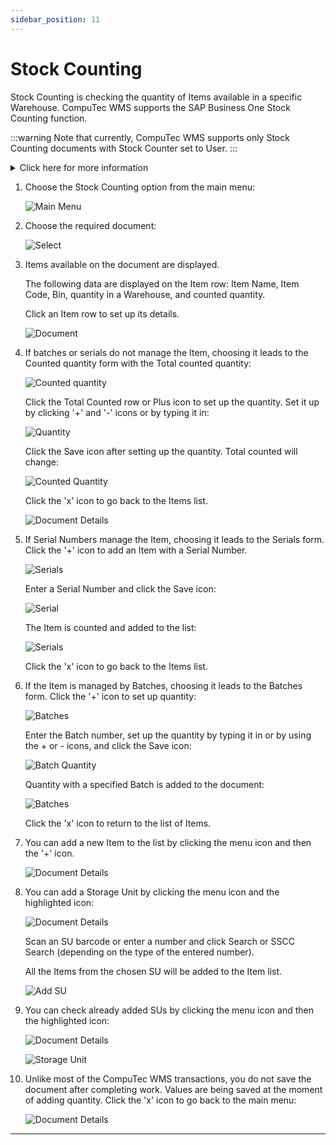```yaml
---
sidebar_position: 11
---
```


# Stock Counting

Stock Counting is checking the quantity of Items available in a specific Warehouse. CompuTec WMS supports the SAP Business One Stock Counting function.

:::warning
    Note that currently, CompuTec WMS supports only Stock Counting documents with Stock Counter set to User.
:::
<details>
<summary>Click here for more information</summary>
<div>
:::info Path
SAP Business One: Stock Management > Stock Transactions > Stock Counting Transactions > Stock Counting
:::
![Inventory Counting](./media/inventory-counting.png)
</div>
</details>

1. Choose the Stock Counting option from the main menu:

    ![Main Menu](./media/st-StockCounting.webp)
2. Choose the required document:

    ![Select](./media/st-SelectStockCounting.webp)
3. Items available on the document are displayed.

    The following data are displayed on the Item row: Item Name, Item Code, Bin, quantity in a Warehouse, and counted quantity.

    Click an Item row to set up its details.

    ![Document](./media/st-DocDet-1.webp)
4. If batches or serials do not manage the Item, choosing it leads to the Counted quantity form with the Total counted quantity:

    ![Counted quantity](./media/st-NotCountedQuantity.webp)

    Click the Total Counted row or Plus icon to set up the quantity. Set it up by clicking '+' and '-' icons or by typing it in:

    ![Quantity](./media/st-Quantity.webp)

    Click the Save icon after setting up the quantity. Total counted will change:

    ![Counted Quantity](./media/st-CountedQuantity.webp)

    Click the 'x' icon to go back to the Items list.

    ![Document Details](./media/st-DocDet-2.webp)
5. If Serial Numbers manage the Item, choosing it leads to the Serials form. Click the '+' icon to add an Item with a Serial Number.

    ![Serials](./media/st-Serials.webp)

    Enter a Serial Number and click the Save icon:

    ![Serial](./media/st-Serial.webp)

    The Item is counted and added to the list:

    ![Serials](./media/st-Serials2.webp)

    Click the 'x' icon to go back to the Items list.
6. If the Item is managed by Batches, choosing it leads to the Batches form. Click the '+' icon to set up quantity:

    ![Batches](./media/st-Batches.webp)

    Enter the Batch number, set up the quantity by typing it in or by using the + or - icons, and click the Save icon:

    ![Batch Quantity](./media/st-Batch-Quantity.webp)

    Quantity with a specified Batch is added to the document:

    ![Batches](./media/st-Batches-1.webp)

    Click the 'x' icon to return to the list of Items.
7. You can add a new Item to the list by clicking the menu icon and then the '+' icon.

    ![Document Details](./media/st-DocDet-Add.webp)

8. You can add a Storage Unit by clicking the menu icon and the highlighted icon:

    ![Document Details](./media/st-DocDet-AddS.webp)

    Scan an SU barcode or enter a number and click Search or SSCC Search (depending on the type of the entered number).

    All the Items from the chosen SU will be added to the Item list.

    ![Add SU](./media/st-AddSU.webp)
9. You can check already added SUs by clicking the menu icon and then the highlighted icon:

    ![Document Details](./media/st-DocDet-AddSt.webp)

    ![Storage Unit](./media/st-SU-Empty.webp)
10. Unlike most of the CompuTec WMS transactions, you do not save the document after completing work. Values are being saved at the moment of adding quantity. Click the 'x' icon to go back to the main menu:

    ![Document Details](./media/st-Finish.webp)

---
